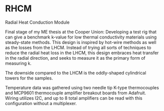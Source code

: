 # RHCM
Radial Heat Conduction Module

Final stage of my ME thesis at the Cooper Union: Developing a test rig that can give a benchmark k-value for low thermal conductivity materials using steady-state methods. 
This design is inspired by hot-wire methods as well as the losses from the LHCM. Instead of trying all sorts of techniques to reduce the radial heat loss in the LHCM, this design embraces heat transfer in the radial direction, and seeks to measure it as the primary form of measuring k. 

The downside compared to the LHCM is the oddly-shaped cylindrical towers for the samples. 

Temperature data was gathered using two needle tip K-type thermocouples and MCP9601 thermocouple amplifier breakout boards from Adafruit. Wiring utilizes I2C, and up to 8 total amplifiers can be read with this configuration without a multiplexer. 
